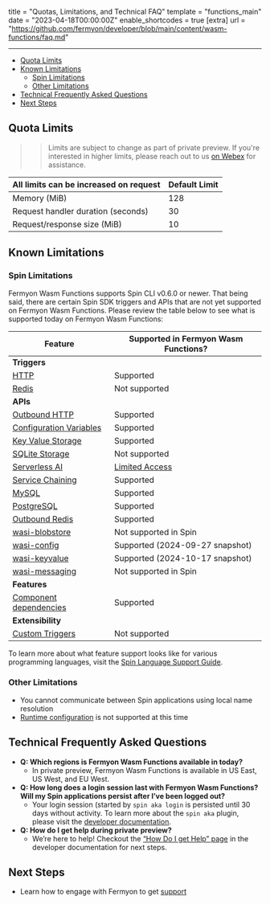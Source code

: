 title = "Quotas, Limitations, and Technical FAQ"
template = "functions_main"
date = "2023-04-18T00:00:00Z"
enable_shortcodes = true
[extra]
url = "https://github.com/fermyon/developer/blob/main/content/wasm-functions/faq.md"

---

- [Quota Limits](#quota-limits)
- [Known Limitations](#known-limitations)
  - [Spin Limitations](#spin-limitations)
  - [Other Limitations](#other-limitations)
- [Technical Frequently Asked Questions](#technical-frequently-asked-questions)
- [Next Steps](#next-steps)

## Quota Limits

> > Limits are subject to change as part of private preview. If you're interested in higher limits, please reach out to us [on Webex](https://wasm-functions.fermyon.app/join/webex) for assistance.

| All limits can be increased on request | Default Limit |
| -------------------------------------- | ------------- |
| Memory (MiB)                           | 128           |
| Request handler duration (seconds)     | 30            |
| Request/response size (MiB)            | 10            |

## Known Limitations

### Spin Limitations

Fermyon Wasm Functions supports Spin CLI v0.6.0 or newer. That being said, there are certain Spin SDK triggers and APIs that are not yet supported on Fermyon Wasm Functions. Please review the table below to see what is supported today on Fermyon Wasm Functions:

| Feature                                                                                                         | Supported in Fermyon Wasm Functions?                           |
| --------------------------------------------------------------------------------------------------------------- | -------------------------------------------------------------- |
| **Triggers**                                                                                                    |
| [HTTP](https://developer.fermyon.com/spin/http-trigger)                                                         | Supported                                                      |
| [Redis](https://developer.fermyon.com/spin/redis-trigger)                                                       | Not supported                                                  |
| **APIs**                                                                                                        |
| [Outbound HTTP](https://developer.fermyon.com/spin/v3/rust-components#sending-outbound-http-requests)           | Supported                                                      |
| [Configuration Variables](https://developer.fermyon.com/spin/v3/variables)                                      | Supported                                                      |
| [Key Value Storage](https://developer.fermyon.com/spin/v3/kv-store-api-guide)                                   | Supported                                                      |
| [SQLite Storage](https://developer.fermyon.com/spin/sqlite-api-guide)                                           | Not supported                                                  |
| [Serverless AI](https://developer.fermyon.com/spin/serverless-ai-api-guide)                                     | [Limited Access](https://fibsu0jcu2g.typeform.com/to/dOFZ338a) |
| [Service Chaining](https://developer.fermyon.com/spin/http-outbound#local-service-chaining)                     | Supported                                                      |
| [MySQL](https://developer.fermyon.com/spin/rdbms-storage#using-mysql-and-postgresql-from-applications)          | Supported                                                      |
| [PostgreSQL](https://developer.fermyon.com/spin/rdbms-storage#using-mysql-and-postgresql-from-applications)     | Supported                                                      |
| [Outbound Redis](https://developer.fermyon.com/spin/rust-components#storing-data-in-redis-from-rust-components) | Supported                                                      |
| [wasi-blobstore](https://github.com/WebAssembly/wasi-blobstore)                                                 | Not supported in Spin                                          |
| [wasi-config](https://github.com/WebAssembly/wasi-config)                                                       | Supported (2024-09-27 snapshot)                                |
| [wasi-keyvalue](https://github.com/WebAssembly/wasi-keyvalue)                                                   | Supported (2024-10-17 snapshot)                                |
| [wasi-messaging](https://github.com/WebAssembly/wasi-messaging)                                                 | Not supported in Spin                                          |
| **Features**                                                                                                    |
| [Component dependencies](https://developer.fermyon.com/spin/v3/writing-apps#using-component-dependencies)       | Supported                                                      |
| **Extensibility**                                                                                               |
| [Custom Triggers](https://developer.fermyon.com/spin/extending-and-embedding)                                   | Not supported                                                  |

To learn more about what feature support looks like for various programming languages, visit the [Spin Language Support Guide](/spin/v3/language-support-overview).

### Other Limitations

- You cannot communicate between Spin applications using local name resolution
- [Runtime configuration](/spin/dynamic-configuration#runtime-configuration) is not supported at this time

## Technical Frequently Asked Questions

- **Q: Which regions is Fermyon Wasm Functions available in today?**
  - In private preview, Fermyon Wasm Functions is available in US East, US West, and EU West.
- **Q: How long does a login session last with Fermyon Wasm Functions? Will my Spin applications persist after I’ve been logged out?**
  - Your login session (started by `spin aka login` is persisted until 30 days without activity. To learn more about the `spin aka` plugin, please visit the [developer documentation](/wasm-functions/aka-command-reference).
- **Q: How do I get help during private preview?**
  - We’re here to help! Checkout the [“How Do I get Help” page](/wasm-functions/support) in the developer documentation for next steps.

## Next Steps

- Learn how to engage with Fermyon to get [support](support)
